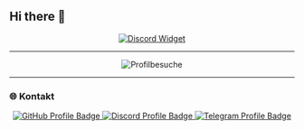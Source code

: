 ## Hi there 👋

<p align="center">
    <a href="https://discord.com/users/933785709762973756"> 
        <img align="center" src="https://discord.c99.nl/widget/theme-1/1222227925651165368.png" alt="Discord Widget" />
    </a>
</p>

---

<p align="center">
  <img src="https://komarev.com/ghpvc/?username=kadim18" alt="Profilbesuche" />
</p>

---

### 🌐 Kontakt
<p align="center">
  <a href="https://github.com/kadim18">
    <img src="https://img.shields.io/badge/-GitHub-181717?style=plastic&logo=github&logoColor=white" alt="GitHub Profile Badge" />
  </a>
  <a href="https://discord.com/users/933785709762973756">
    <img src="https://img.shields.io/badge/-Discord-5865F2?style=plastic&logo=discord&logoColor=white" alt="Discord Profile Badge" />
  </a>
  <a href="https://t.me/wockstarc">
    <img src="https://img.shields.io/badge/-Telegram-2CA5E0?style=plastic&logo=telegram&logoColor=white" alt="Telegram Profile Badge" />
  </a>
</p>

